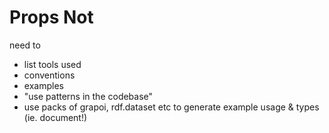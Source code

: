 # Props Not

need to

* list tools used
* conventions
* examples
* "use patterns in the codebase"
* use packs of grapoi, rdf.dataset etc to generate example usage & types (ie. document!) 
